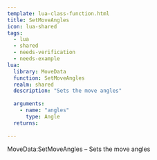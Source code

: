 ```yaml
---
template: lua-class-function.html
title: SetMoveAngles
icon: lua-shared
tags:
  - lua
  - shared
  - needs-verification
  - needs-example
lua:
  library: MoveData
  function: SetMoveAngles
  realm: shared
  description: "Sets the move angles"
  
  arguments:
    - name: "angles"
      type: Angle
  returns:
    
---
```


<div class="lua__search__keywords">
MoveData:SetMoveAngles &#x2013; Sets the move angles
</div>
